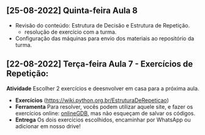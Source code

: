 
## [25-08-2022] Quinta-feira Aula 8

- Revisão do conteúdo: Estrutura de Decisão e Estrutura de Repetição.
  - resolução de exercício com a turma. 
- Configuração das máquinas para envio dos materiais ao repositório da turma.


## [22-08-2022] Terça-feira Aula 7 - Exercícios de Repetição: 

**Atividade** Escolher 2 exercícios e deesnvolver em casa para a próxima aula. 

- **Exercícios** (https://wiki.python.org.br/EstruturaDeRepeticao)
- **Ferramenta** Para resolver, vocês podem utilizar aquele site, e fazer os exercícios online: [onlineGDB](https://www.onlinegdb.com/), mas não esqueçam de salvar os códigos. 
- **Entrega** Os dois exercícios escolhidos, encaminhar por WhatsApp ou adicionar em nosso drive! 

